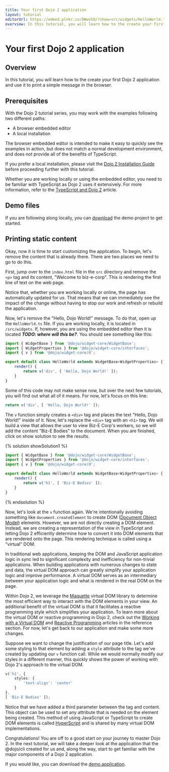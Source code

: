 ```yaml
---
title: Your first Dojo 2 application
layout: tutorial
editorUrl: https://embed.plnkr.co/DWwvSO/?show=src/widgets/HelloWorld.ts,preview&preview=index.html
overview: In this tutorial, you will learn how to the create your first Dojo 2 application and use it to print a simple message in the browser.
---
```


# Your first Dojo 2 application

## Overview
In this tutorial, you will learn how to the create your first Dojo 2 application and use it to print a simple message in the browser.

## Prerequisites
With the Dojo 2 tutorial series, you may work with the examples following two different paths:

* A browser embedded editor
* A local installation

The browser embedded editor is intended to make it easy to quickly see the examples in action, but does not match a normal development environment, and does not provide all of the benefits of TypeScript.

If you prefer a local installation, please visit the [Dojo 2 Installation Guide](../comingsoon.html) before proceeding further with this tutorial.

Whether you are working locally or using the embedded editor, you need to be familiar with TypeScript as Dojo 2 uses it extensively. For more information, refer to the [TypeScript and Dojo 2](../comingsoon.html) article.

## Demo files
If you are following along locally, you can [download](../assets/001_static_content-initial.zip) the demo project to get started.

## Printing static content

Okay, now it is time to start customizing the application. To begin, let's remove the content that is already there. There are two places we need to go to do this.

First, jump over to the `index.html` file in the `src` directory and remove the `<p>` tag and its content, "Welcome to biz-e-corp". This is rendering the first line of text on the web page.

Notice that, whether you are working locally or online, the page has automatically updated for us. That means that we can immediately see the impact of the change without having to stop our work and refresh or rebuild the application.

Now, let's remove the "Hello, Dojo World!" message. To do that, open up the `HelloWorld.ts` file. If you are working locally, it is located in `/src/widgets`. If, however, you are using the embedded editor then it is located ***TODO: where will this be?***. You should see something like this:

```typescript
import { WidgetBase } from '@dojo/widget-core/WidgetBase';
import { WidgetProperties } from '@dojo/widget-core/interfaces';
import { v } from '@dojo/widget-core/d';

export default class HelloWorld extends WidgetBase<WidgetProperties> {
	render() {
		return v('div', [ 'Hello, Dojo World!' ]);
	}
}
```

Some of this code may not make sense now, but over the next few tutorials, you will find out what all of it means. For now, let's focus on this line:

```typescript
return v('div', [ 'Hello, Dojo World!' ]);
```

The `v` function simply creates a `<div>` tag and places the text "Hello, Dojo World!" inside of it. Now, let's replace the `<div>` tag with an `<h1>` tag. We will build a view that allows the user to view Biz-E Corp's workers, so we will add the content "Biz-E Bodies" to the document. When you are finished, click on show solution to see the results.

{% solution showSolution1 %}
```typescript
import { WidgetBase } from '@dojo/widget-core/WidgetBase';
import { WidgetProperties } from '@dojo/widget-core/interfaces';
import { v } from '@dojo/widget-core/d';

export default class HelloWorld extends WidgetBase<WidgetProperties> {
	render() {
		return v('h1', [ 'Biz-E Bodies' ]);
	}
}
```
{% endsolution %}

Now, let's look at the `v` function again. We're intentionally avoiding something like `document.createElement` to create DOM ([Document Object Model](https://en.wikipedia.org/wiki/Document_Object_Model)) elements. However, we are not directly creating a DOM element. Instead, we are creating a representation of the view in TypeScript and letting Dojo 2 efficiently determine how to convert it into DOM elements that are rendered onto the page. This rendering technique is called using a "virtual" DOM.

In traditional web applications, keeping the DOM and JavaScript application logic in sync led to significant complexity and inefficiency for non-trivial applications. When building applications with numerous changes to state and data, the virtual DOM approach can greatly simplify your application logic and improve performance. A virtual DOM serves as an intermediary between your application logic and what is rendered in the real DOM on the page.

Within Dojo 2, we leverage the [Maquette](http://maquettejs.org/) virtual DOM library to determine the most efficient way to interact with the DOM elements in your view. An additional benefit of the virtual DOM is that it facilitates a reactive programming style which simplifies your application. To learn more about the virtual DOM or reactive programming in Dojo 2, check out the [Working with a Virtual DOM](../comingsoon.html) and [Reactive Programming](../comingsoon.html) articles in the reference section. For now, let's get back to our application and make some more changes.

Suppose we want to change the justification of our page title. Let's add some styling to that element by adding a `style` attribute to the tag we've created by updating our `v` function call. While we would normally modify our styles in a different manner, this quickly shows the power of working with Dojo 2's approach to the virtual DOM.

```typescript
v('h1', {
	styles: {
		'text-align': 'center'
	}
},
[ 'Biz-E Bodies' ]);
```

Notice that we have added a third parameter between the tag and content. This object can be used to set any attribute that is needed on the element being created. This method of using JavaScript or TypeScript to create DOM elements is called [HyperScript](https://github.com/hyperhype/hyperscript) and is shared by many virtual DOM implementations.

Congratulations! You are off to a good start on your journey to master Dojo 2. In the next tutorial, we will take a deeper look at the application that the @dojo/cli created for us and, along the way, start to get familiar with the major components of a Dojo 2 application.

If you would like, you can download the [demo application](../assets/001_static_content-finished.zip).
